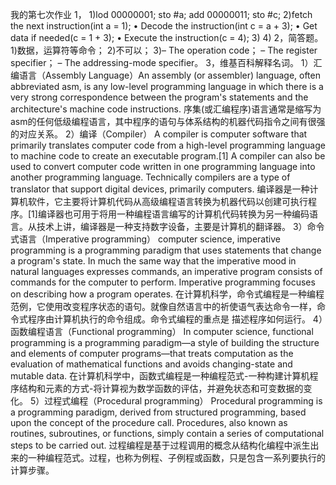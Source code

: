 我的第七次作业
1，
  1)lod 00000001;
     sto #a;
     add 00000011;
     sto #c;
  2)fetch the next instruction(int a = 1);
•   Decode the instruction(int c = a + 3);
•   Get data if needed(c = 1 + 3);
•   Execute the instruction(c = 4);
  3)
  4)
  2，简答题。
  1)数据，运算符等命令；
  2)不可以；
  3)– The operation code；
– The register specifier；
– The addressing-mode specifier。
3，维基百科解释名词。
 1）汇编语言（Assembly Language）An assembly (or assembler) language, often abbreviated asm, is any low-level programming language in which there is a very strong correspondence between the program's statements and the architecture's machine code instructions.
    序集(或汇编程序)语言通常是缩写为asm的任何低级编程语言，其中程序的语句与体系结构的机器代码指令之间有很强的对应关系。
 2）编译（Compiler）  A compiler is computer software that primarily translates computer code from a high-level programming language to machine code to create an executable program.[1] A compiler can also be used to convert computer code written in one programming language into another programming language. Technically compilers are a type of translator that support digital devices, primarily computers.
     编译器是一种计算机软件，它主要将计算机代码从高级编程语言转换为机器代码以创建可执行程序。[1]编译器也可用于将用一种编程语言编写的计算机代码转换为另一种编码语
言。从技术上讲，编译器是一种支持数字设备，主要是计算机的翻译器。
 3）命令式语言（Imperative programming）    computer science, imperative programming is a programming paradigm that uses statements that change a program's state. In much the same way that the imperative mood in natural languages expresses commands, an imperative program consists of commands for the computer to perform. Imperative programming focuses on describing how a program operates.
    在计算机科学，命令式编程是一种编程范例，它使用改变程序状态的语句。就像自然语言中的祈使语气表达命令一样，命令式程序由计算机执行的命令组成。命令式编程的重点是
描述程序如何运行。
 4）函数编程语言（Functional programming） In computer science, functional programming is a programming paradigm—a style of building the structure and elements of computer programs—that treats computation as the evaluation of mathematical functions and avoids changing-state and mutable data. 
    在计算机科学中，函数式编程是一种编程范式-一种构建计算机程序结构和元素的方式-将计算视为数学函数的评估，并避免状态和可变数据的变化。
 5）过程式编程（Procedural programming） Procedural programming is a programming paradigm, derived from structured programming, based upon the concept of the procedure call. Procedures, also known as routines, subroutines, or functions, simply contain a series of computational steps to be carried out.
   过程编程是基于过程调用的概念从结构化编程中派生出来的一种编程范式。过程，也称为例程、子例程或函数，只是包含一系列要执行的计算步骤。




